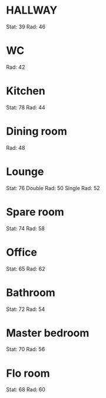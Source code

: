 # HALLWAY

Stat: 39
Rad: 46

# WC

Rad: 42

# Kitchen

Stat: 78
Rad: 44

# Dining room

Rad: 48

# Lounge

Stat: 76
Double Rad: 50
Single Rad: 52

# Spare room

Stat: 74
Rad: 58

# Office

Stat: 65
Rad: 62


# Bathroom

Stat: 72
Rad: 54

# Master bedroom

Stat: 70
Rad: 56

# Flo room

Stat: 68
Rad: 60